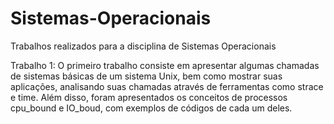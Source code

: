 # Sistemas-Operacionais
Trabalhos realizados para a disciplina de Sistemas Operacionais

Trabalho 1:
O primeiro trabalho consiste em apresentar algumas chamadas de sistemas básicas de um sistema Unix, bem como mostrar suas aplicações, analisando suas chamadas através de ferramentas como strace e time. Além disso, foram apresentados os conceitos de processos cpu_bound e IO_boud, com exemplos de códigos de cada um deles.

